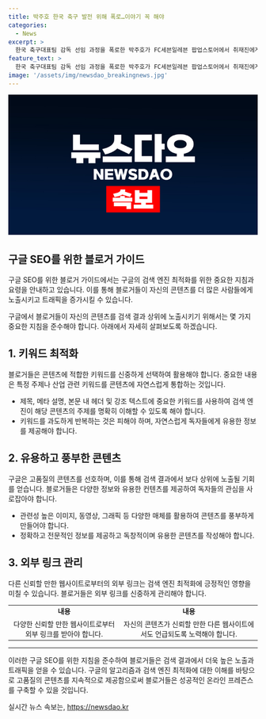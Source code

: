 ```yaml
---
title: 박주호 한국 축구 발전 위해 폭로…이야기 꼭 해야
categories:
  - News
excerpt: >
  한국 축구대표팀 감독 선임 과정을 폭로한 박주호가 FC세븐일레븐 팝업스토어에서 취재진에게 공정성 부족을 언급하며 아쉬움을 토로했다. 이에 대한 지지와 응원에 감사함을 표현하며 앞으로도 축구 발전을 위해 노력할 것을 강조했다. 또한 전력강화위원 사퇴 선언과 관련해 국가대표 전력강화위원회의 문제를 지적하고, 협회에 대한 변화와 객관적인 판단을 요구했다. 또한 대한축구협회가 법적 검토 가능성을 거론하자 박주호를 지지하는 목소리가 높아지고, 협회는 곤혹스러운 상황에 처해있다.
feature_text: >
  한국 축구대표팀 감독 선임 과정을 폭로한 박주호가 FC세븐일레븐 팝업스토어에서 취재진에게 공정성 부족을 언급하며 아쉬움을 토로했다. 이에 대한 지지와 응원에 감사함을 표현하며 앞으로도 축구 발전을 위해 노력할 것을 강조했다. 또한 전력강화위원 사퇴 선언과 관련해 국가대표 전력강화위원회의 문제를 지적하고, 협회에 대한 변화와 객관적인 판단을 요구했다. 또한 대한축구협회가 법적 검토 가능성을 거론하자 박주호를 지지하는 목소리가 높아지고, 협회는 곤혹스러운 상황에 처해있다.
image: '/assets/img/newsdao_breakingnews.jpg'
---
```


<p><img src="/assets/img/newsdao_breakingnews.jpg" alt="firstkoreanews 속보" /></p>

<h2 data-ke-size="size26">구글 SEO를 위한 블로거 가이드</h2>

<p>구글 SEO를 위한 블로거 가이드에서는 구글의 검색 엔진 최적화를 위한 중요한 지침과 요령을 안내하고 있습니다. 이를 통해 블로거들이 자신의 콘텐츠를 더 많은 사람들에게 노출시키고 트래픽을 증가시킬 수 있습니다.</p>

<p data-ke-size="size16">구글에서 블로거들이 자신의 콘텐츠를 검색 결과 상위에 노출시키기 위해서는 몇 가지 중요한 지침을 준수해야 합니다. 아래에서 자세히 살펴보도록 하겠습니다.</p>

<h2 data-ke-size="size24">1. 키워드 최적화</h2>

<p data-ke-size="size16">블로거들은 콘텐츠에 적합한 키워드를 신중하게 선택하여 활용해야 합니다. 중요한 내용은 특정 주제나 산업 관련 키워드를 콘텐츠에 자연스럽게 통합하는 것입니다.</p>

<ul>
  <li>제목, 메타 설명, 본문 내 헤더 및 강조 텍스트에 중요한 키워드를 사용하여 검색 엔진이 해당 콘텐츠의 주제를 명확히 이해할 수 있도록 해야 합니다.</li>
  <li>키워드를 과도하게 반복하는 것은 피해야 하며, 자연스럽게 독자들에게 유용한 정보를 제공해야 합니다.</li>
</ul>

<h2 data-ke-size="size24">2. 유용하고 풍부한 콘텐츠</h2>

<p data-ke-size="size16">구글은 고품질의 콘텐츠를 선호하며, 이를 통해 검색 결과에서 보다 상위에 노출될 기회를 얻습니다. 블로거들은 다양한 정보와 유용한 컨텐츠를 제공하여 독자들의 관심을 사로잡아야 합니다.</p>

<ul>
  <li>관련성 높은 이미지, 동영상, 그래픽 등 다양한 매체를 활용하여 콘텐츠를 풍부하게 만들어야 합니다.</li>
  <li>정확하고 전문적인 정보를 제공하고 독창적이며 유용한 콘텐츠를 작성해야 합니다.</li>
</ul>

<h2 data-ke-size="size24">3. 외부 링크 관리</h2>

<p data-ke-size="size16">다른 신뢰할 만한 웹사이트로부터의 외부 링크는 검색 엔진 최적화에 긍정적인 영향을 미칠 수 있습니다. 블로거들은 외부 링크를 신중하게 관리해야 합니다.</p>

<table>
  <tr>
    <td style="text-align: center; height: 17px;"><b>내용</b></td>
    <td style="text-align: center; height: 17px;"><b>내용</b></td>
  </tr>
  <tr>
    <td style="text-align: center;">다양한 신뢰할 만한 웹사이트로부터 외부 링크를 받아야 합니다.</td>
    <td style="text-align: center;">자신의 콘텐츠가 신뢰할 만한 다른 웹사이트에서도 언급되도록 노력해야 합니다.</td>
  </tr>
</table>

<hr>

<p data-ke-size="size16">이러한 구글 SEO를 위한 지침을 준수하여 블로거들은 검색 결과에서 더욱 높은 노출과 트래픽을 얻을 수 있습니다. 구글의 알고리즘과 검색 엔진 최적화에 대한 이해를 바탕으로 고품질의 콘텐츠를 지속적으로 제공함으로써 블로거들은 성공적인 온라인 프레즌스를 구축할 수 있을 것입니다.</p>
실시간 뉴스 속보는, <a href="https://newsdao.kr" rel="dofollow">https://newsdao.kr</a>


